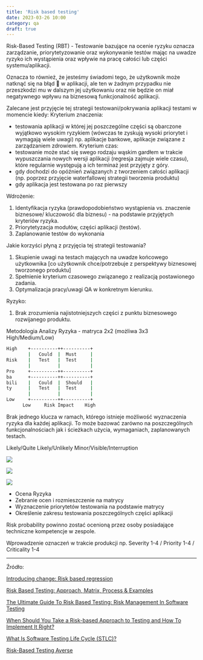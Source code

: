 ```yaml
---
title: 'Risk based testing'
date: 2023-03-26 10:00
category: qa
draft: true
---
```

Risk-Based Testing (RBT) - Testowanie bazujące na ocenie ryzyku oznacza zarządzanie, priorytetyzowanie oraz wykonywanie testów mając na uwadze ryzyko ich wystąpienia oraz wpływie na pracę całości lub części systemu/aplikacji.

Oznacza to również, że jesteśmy świadomi tego, że użytkownik może natknąć się na błąd 🐛 w aplikacji, ale ten w żadnym przypadku nie przeszkodzi mu w dalszym jej użytkowaniu oraz nie będzie on miał negatywnego wpływu na biznesową funkcjonalność aplikacji. 

Zalecane jest przyjęcie tej strategii testowani/pokrywania aplikacji testami w momencie kiedy:
Kryterium znaczenia:
- testowania aplikacji w której jej poszczególne części są obarczone wyjątkowo wysokim ryzykiem (wówczas te zyskują wysoki priorytet i wymagają wiele uwagi) np. aplikacje bankowe, aplikacje związane z zarządzaniem zdrowiem.
Kryterium czas:
- testowanie może stać się swego rodzaju wąskim gardłem w trakcie wypuszczania nowych wersji aplikacji (regresja zajmuje wiele czasu), które regularnie występują a ich terminaż jest przyjęty z góry.
- gdy dochodzi do opóźnień związanych z tworzeniem całości aplikacji (np. poprzez przyjęcie waterfallowej strategii tworzenia produktu)
- gdy aplikacja jest testowana po raz pierwszy

Wdrożenie:
1. Identyfikacja ryzyka (prawdopodobieństwo wystąpienia vs. znaczenie biznesowe/ kluczowość dla biznesu) - na podstawie przyjętych kryteriów ryzyka.
2. Priorytetyzacja modułów, części aplikacji (testów).
3. Zaplanowanie testów do wykonania

Jakie korzyści płyną z przyjęcia tej strategii testowania?
1. Skupienie uwagi na testach mających na uwadze końcowego użytkownika [co użytkownik chce/potrzebuje z perspektywy biznesowej tworzonego produktu]
2. Spełnienie kryterium czasowego związanego z realizacją postawionego zadania.
3. Optymalizacja pracy/uwagi QA w konkretnym kierunku.


Ryzyko:
1. Brak zrozumienia najistotniejszych części z punktu biznesowego rozwijanego produktu.


Metodologia Analizy Ryzyka - matryca 2x2 (możliwa 3x3 High/Medium/Low)

```bash
High    +----------++----------+
        |   Could  |  Must     | 
Risk    |   Test   |  Test     |
        |          |           |
Pro     +----------++----------+
ba      +----------++----------+
bili    |   Could  |  Should   |
ty      |   Test   |  Test     |
        |          |           |
Low     +----------++----------+
      Low     Risk Impact    High
```

Brak jednego klucza w ramach, którego istnieje możliwość wyznaczenia ryzyka dla każdej aplikacji. To może bazować zarówno na poszczególnych funkcjonalnościach jak i ścieżkach użycia, wymaganiach, zaplanowanych testach.

Likely/Quite Likely/Unlikely
Minor/Visible/Interruption

![](https://www.softwaretestinghelp.com/wp-content/qa/uploads/2018/05/Likelihood-and-impact-of-failure.jpg)

![](https://www.softwaretestinghelp.com/wp-content/qa/uploads/2018/05/Testing-Priority-grid.jpg)

![](https://www.softwaretestinghelp.com/wp-content/qa/uploads/2018/05/Level-of-Detail-of-Testing.jpg)

* Ocena Ryzyka
* Zebranie ocen i rozmieszczenie na matrycy
* Wyznaczenie priorytetów testowania na podstawie matrycy
* Określenie zakresu testowania poszczególnych części aplikacji

Risk probability powinno zostać ocenioną przez osoby posiadające techniczne kompetencje w zespole.

Wprowadzenie oznaczeń w trakcie produkcji np. Severity 1-4 / Priority 1-4 / Criticality 1-4



---
Źródło:

[Introducing change: Risk based regression](https://melissajfisher.medium.com/introducing-change-risk-based-regression-58969eb7bce9)

[Risk Based Testing: Approach, Matrix, Process & Examples](https://www.guru99.com/risk-based-testing.html)

[The Ultimate Guide To Risk Based Testing: Risk Management In Software Testing](https://www.softwaretestinghelp.com/risk-management-during-test-planning-risk-based-testing/)

[When Should You Take a Risk-based Approach to Testing and How To Implement It Right?](https://www.scnsoft.com/software-testing/risk-based-testing)

[What Is Software Testing Life Cycle (STLC)?](https://www.softwaretestinghelp.com/what-is-software-testing-life-cycle-stlc/)

[Risk-Based Testing Averse](https://qahiccupps.blogspot.com/2022/06/risk-based-testing-averse.html)

